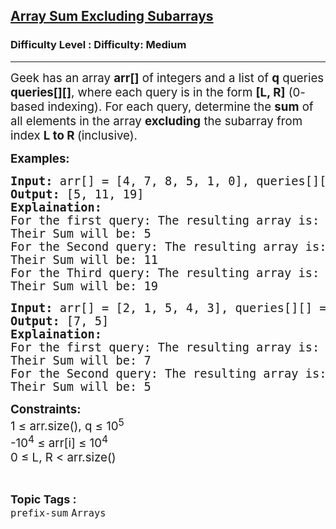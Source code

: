 <h2><a href="https://www.geeksforgeeks.org/problems/nitika-and-her-queries4804/1?page=1&category=prefix-sum&sortBy=difficulty">Array Sum Excluding Subarrays</a></h2><h3>Difficulty Level : Difficulty: Medium</h3><hr><div class="problems_problem_content__Xm_eO"><p><span style="font-size: 14pt;">Geek has an array <strong>arr[]</strong> of integers and a list of <strong>q</strong> queries <strong>queries[][]</strong>, where each query is in the form <strong>[L, R]</strong> (0</span><span style="font-size: 18.6667px;">-based indexing)</span><span style="font-size: 14pt;">. For each query, determine the </span><strong style="font-size: 14pt;">sum</strong><span style="font-size: 14pt;"> of all elements in the array </span><strong style="font-size: 14pt;">excluding</strong><span style="font-size: 14pt;"> the subarray from index </span><strong style="font-size: 14pt;">L to R </strong><span style="font-size: 14pt;">(inclusive).</span></p>
<p><span style="font-size: 14pt;"><strong>Examples:</strong></span></p>
<pre><span style="font-size: 14pt;"><strong>Input:</strong> arr[] = [4, 7, 8, 5, 1, 0], queries[][] = [[1, 3], [2, 5], [3, 4]]
<strong>Output:</strong> [5, 11, 19]
<strong>Explaination:</strong> <br>For the first query: The resulting array is: [4, 1, 0].
Their Sum will be: 5
For the Second query: The resulting array is: [4, 7]. <br>Their Sum will be: 11
For the Third query: The resulting array is: [4, 7, 8, 0]. 
Their Sum will be: 19<br></span></pre>
<pre><span style="font-size: 14pt;"><strong>Input:</strong> arr[] = [2, 1, 5, 4, 3], queries[][] = [[0, 2], [1, 3]]
<strong>Output:</strong> [7, 5]
<strong>Explaination:</strong> </span><br><span style="font-size: 14pt;">For the first query: The resulting array is: [4, 3].
Their Sum will be: 7
For the Second query: The resulting array is: [2, 3].</span><br><span style="font-size: 14pt;">Their Sum will be: 5</span></pre>
<p><span style="font-size: 14pt;"><strong>Constraints:</strong><br>1 ≤ arr.size(), q ≤ 10<sup>5</sup><br>-10<sup>4</sup> ≤ arr[i] ≤ 10<sup>4</sup><br>0 ≤ L, R &lt; arr.size()</span></p></div><br><p><span style=font-size:18px><strong>Topic Tags : </strong><br><code>prefix-sum</code>&nbsp;<code>Arrays</code>&nbsp;